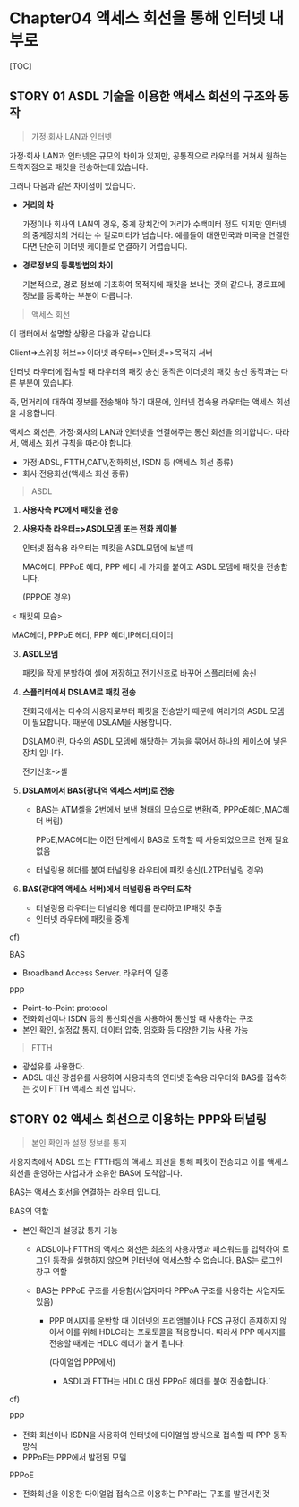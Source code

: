 # Chapter04 액세스 회선을 통해 인터넷 내부로

[TOC]

## STORY 01 ASDL 기술을 이용한 액세스 회선의 구조와 동작

> 가정·회사 LAN과 인터넷

가정·회사 LAN과 인터넷은 규모의 차이가 있지만, 공통적으로 라우터를 거쳐서 원하는 도착지점으로 패킷을 전송하는데 있습니다.

그러나  다음과 같은 차이점이 있습니다.

- **거리의 차**

  가정이나 회사의 LAN의 경우, 중계 장치간의  거리가 수백미터 정도 되지만 인터넷의 중계장치의 거리는 수 킬로미터가 넘습니다. 예를들어 대한민국과 미국을 연결한다면 단순히 이더넷 케이블로 연결하기 어렵습니다.

  

- **경로정보의 등록방법의 차이**

  기본적으로, 경로 정보에 기초하여 목적지에 패킷을 보내는 것의 같으나, 경로표에 정보를 등록하는 부분이 다릅니다.



> 액세스 회선

이 챕터에서 설명할 상황은 다음과 같습니다.

Client=>스위칭 허브=>이더넷 라우터=>인터넷=>목적지 서버

인터넷 라우터에 접속할 때 라우터의 패킷 송신 동작은 이더넷의 패킷 송신 동작과는 다른 부분이 있습니다.



즉, 먼거리에 대하여 정보를 전송해야 하기 때문에, 인터넷 접속용 라우터는 액세스 회선을 사용합니다.

액세스 회선은, 가정·회사의 LAN과 인터넷을 연결해주는 통신 회선을 의미합니다. 따라서, 액세스 회선 규칙을 따라야 합니다.

- 가정:ADSL, FTTH,CATV,전화회선, ISDN 등 (액세스 회선 종류)
- 회사:전용회선(액세스 회선 종류)



> ASDL

1. **사용자측 PC에서 패킷을 전송**

2. **사용자측 라우터=>ASDL모뎀 또는 전화 케이블**

   인터넷 접속용 라우터는 패킷을 ASDL모뎀에 보낼 때

   MAC헤더, PPPoE 헤더, PPP 헤더 세 가지를 붙이고 ASDL 모뎀에 패킷을 전송합니다.

   (PPPOE 경우)

​     < 패킷의 모습>

​       MAC헤더, PPPoE 헤더, PPP 헤더,IP헤더,데이터

3. **ASDL모뎀**

   패킷을 작게 분할하여 셀에 저장하고 전기신호로 바꾸어 스플리터에 송신

4. **스플리터에서 DSLAM로 패킷 전송**

   전화국에서는 다수의 사용자로부터 패킷을 전송받기 때문에 여러개의 ASDL 모뎀이 필요합니다. 때문에 DSLAM을 사용합니다.

   DSLAM이란, 다수의 ASDL 모뎀에 해당하는 기능을 묶어서 하나의 케이스에 넣은 장치 입니다.

   전기신호->셀

5. **DSLAM에서 BAS(광대역 액세스 서버)로 전송**

   - BAS는 ATM셀을 2번에서 보낸 형태의 모습으로 변환(즉, PPPoE헤더,MAC헤더 버림)

     PPoE,MAC헤더는 이전 단계에서 BAS로 도착할 때 사용되었으므로 현재 필요 없음

   - 터널링용 헤더를 붙여 터널링용 라우터에 패킷 송신(L2TP터널링 경우)

6. **BAS(광대역 액세스 서버)에서 터널링용 라우터 도착**

   - 터널링용 라우터는 터널리용 헤더를 분리하고 IP패킷 추출
   - 인터넷 라우터에 패킷을 중계



cf)

BAS

- Broadband Access Server. 라우터의 일종



PPP

- Point-to-Point protocol
- 전화회선이나 ISDN 등의 통신회선을 사용하여 통신할 때 사용하는 구조
- 본인 확인, 설정값 통지, 데이터 압축, 암호화 등 다양한 기능 사용 가능

   



> FTTH

- 광섬유를 사용한다.
- ADSL 대신 광섬유를 사용하여 사용자측의 인터넷 접속용 라우터와 BAS를 접속하는 것이 FTTH 액세스 회선 입니다.





## STORY 02 액세스 회선으로 이용하는 PPP와 터널링

> 본인 확인과 설정 정보를 통지

사용자측에서 ADSL 또는 FTTH등의 액세스 회선을 통해 패킷이 전송되고 이를 액세스 회선을 운영하는 사업자가 소유한 BAS에 도착합니다.



BAS는 액세스 회선을 연결하는 라우터 입니다.

BAS의 역할

- 본인 확인과 설정값 통지 기능

  - ADSL이나 FTTH의 액세스 회선은 최초의 사용자명과 패스워드를 입력하여 로그인 동작을 실행하지 않으면 인터넷에 액세스할 수 없습니다. BAS는 로그인 창구 역할

  - BAS는 PPPoE 구조를 사용함(사업자마다 PPPoA 구조를 사용하는 사업자도 있음)

    - PPP 메시지를 운반할 때 이더넷의 프리앰블이나 FCS 규정이 존재하지 않아서 이를 위해 HDLC라는 프로토콜을 적용합니다. 따라서 PPP 메시지를 전송할 때에는 HDLC 헤더가 붙게 됩니다.

      (다이얼업 PPP에서)

      - ASDL과 FTTH는 HDLC 대신 PPPoE 헤더를 붙여 전송합니다.`

    

cf)

PPP

- 전화 회선이나 ISDN을 사용하여 인터넷에 다이얼업 방식으로 접속할 때 PPP 동작 방식
- PPPoE는 PPP에서 발전된 모델



PPPoE

- 전화회선을 이용한 다이얼업 접속으로 이용하는 PPP라는 구조를 발전시킨것

